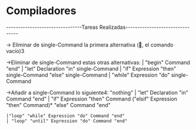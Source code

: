 # Compiladores
--------------------------------Tareas Realizadas--------------------------------

-> Eliminar de single-Command la primera alternativa (, el comando vacío)3

->Eliminar de single-Command estas otras alternativas:
    | "begin" Command "end"
    | "let" Declaration "in" single-Command
    | "if" Expression "then" single-Command "else" single-Command
    | "while" Expression "do" single-Command

->Añadir a single-Command lo siguiente4:
	"nothing"
	| "let" Declaration "in" Command "end"
	| "if" Expression "then" Command ("elsif" Expression "then" Command)*
		"else" Command "end"

	
	|"loop" "while" Expression "do" Command "end"
	| "loop" "until" Expression "do" Command "end"
